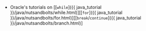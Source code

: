 * Oracle's tutorials on [[`while`]({{ java_tutorial }}/java/nutsandbolts/while.html)][[`for`]({{ java_tutorial }}/java/nutsandbolts/for.html)][[`break`/`continue`]({{ java_tutorial }}/java/nutsandbolts/branch.html)]